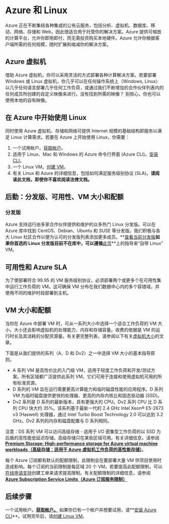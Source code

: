  <properties
   pageTitle="Azure 和 Linux | Azure"
   description="介绍 Linux 虚拟机上的 Azure 计算、存储和网络服务。"
   services="virtual-machines-linux"
   documentationCenter="virtual-machines-linux"
   authors="rickstercdn"
   manager="timlt"
   editor=""/>

<tags
	ms.service="virtual-machines-linux"
	ms.date="05/24/2016"
	wacn.date="07/28/2016"/>

# Azure 和 Linux
Azure 正在不断集结各种集成的公有云服务，包括分析、虚拟机、数据库、移动、网络、存储和 Web，因此很适合用于托管你的解决方案。Azure 提供可缩放的计算平台，允许你即用即付，而无需投资购买本地硬件。Azure 允许你根据客户端所需的任何规模，随时扩展和缩减你的解决方案。
 
## Azure 虚拟机
借助 Azure 虚拟机，你可以采用灵活的方式部署各种计算解决方案。若要部署 Windows 或 Linux 虚拟机，你几乎可以在任何操作系统上（Windows, Linux）以几乎任何语言部署几乎任何工作负荷，或通过我们不断增加的合作伙伴列表内的任何成员所创建的自定义映像来进行。没有找到所需的映像？ 别担心，你也可以使用本地的自有映像。
 
## 在 Azure 中开始使用 Linux

同时使用 Azure 虚拟机、存储和网络可提供 Internet 规模的基础结构即服务以满足 Linux 计算需求。若要在 Azure 上开始使用 Linux，你需要：

1. 一个试用帐户。[获取帐户](/pricing/1rmb-trial/)。
2. 适用于 Linux、Mac 和 Windows 的 Azure 命令行界面 (Azure CLI)。[安装 CLI](/documentation/articles/xplat-cli-install/)。
3. 一个 Linux VM。[创建 VM](/documentation/articles/virtual-machines-linux-quick-create-cli/)。
4. 有关 Linux 和 Azure 的详细信息，包括如何满足服务级别协议 (SLA)。**请阅读此文档，即使你不喜欢阅读法律文档。**

## 后勤：分发版、可用性、VM 大小和配额

### 分发版
Azure 支持运行由多家合作伙伴提供和维护的众多热门 Linux 分发版。可以在 Azure 库中找到 CentOS、Debian、Ubuntu 和 SUSE 等分发版。我们积极与各大 Linux 社区合作以便为认可的分发版列表添加更多成员。**[查看当前分发版](/documentation/articles/virtual-machines-linux-endorsed-distros/)**如果你首选的 Linux 分发版目前不在库中，可以遵循**[此页](/documentation/articles/virtual-machines-linux-create-upload-generic/)**上的指导来“自带 Linux” VM。

## 可用性和 Azure SLA
为了使部署符合 99.95 的 VM 服务级别协议，必须部署两个或更多个在可用性集中运行工作负荷的 VM。这可确保 VM 分布在我们数据中心内的多个容错域，并使用不同的维护时段部署到主机。

## VM 大小和配额
当你在 Azure 中部署 VM 时，可从一系列大小中选择一个适合工作负荷的 VM 大小。大小还会影响虚拟机的处理能力、内存和存储容量。收费的依据是 VM 的运行时长及其消耗的分配资源量。有关更完整列表，请参阅以下有关[虚拟机大小](/documentation/articles/virtual-machines-linux-sizes/)的文章。

下面是从我们提供的系列（A、D 和 Dv2）之一中选择 VM 大小的基本指导原则。

* A 系列 VM 是高性价比的入门级 VM，适用于轻度工作负荷和开发/测试方案。所有区域都广泛提供此系列 VM，它们可用于连接和使用虚拟机可用的所有标准资源。
* D 系列的 VM 旨在运行需要更高计算能力和临时磁盘性能的应用程序。D 系列 VM 为临时磁盘提供更快的处理器、更高的内存内核比和固态驱动器 (SSD)。 
* Dv2 系列是 D 系列的最新版本，具有更强大的 CPU。Dv2 系列 CPU 比 D 系列 CPU 快大约 35%。该系列基于最新一代的 2.4 GHz Intel Xeon® E5-2673 v3 (Haswell) 处理器，通过 Intel Turbo Boost Technology 2.0 可以达到 3.2 GHz。Dv2 系列的内存和磁盘配置与 D 系列相同。

注意：DS 系列 VM 可以访问高级存储 - 适用于 I/O 密集型工作负荷的以 SSD 为后盾的高性能低延迟存储。高级存储只在某些区域可用。有关详细信息，请参阅 **[Premium Storage: High-performance storage for Azure virtual machine workloads（高级存储：适用于 Azure 虚拟机工作负荷的高性能存储）](/documentation/articles/storage-premium-storage/)**。

每个 Azure 订阅都有默认的配额限制，此限制会在要部署大量 VM 供项目使用时造成影响。每个订阅的当前限制是每区域 20 个 VM。若要提高此配额限制，可以[在线申请支持](/support/support-ticket-form/?l=zh-cn)创建工单来请求提高限制。有关配额限制的详细信息，请参阅 **[Azure Subscription Service Limits（Azure 订阅服务限制）](/documentation/articles/azure-subscription-service-limits/)**

## 后续步骤

一个试用帐户。**[获取帐户。](/pricing/1rmb-trial/)** 如果你已有一个帐户并想要试用，请**[安装 Azure CLI](/documentation/articles/xplat-cli-install/)**。试用完毕后，请[创建 Linux VM](/documentation/articles/virtual-machines-linux-quick-create-cli/)。

<!---HONumber=Mooncake_0503_2016-->
